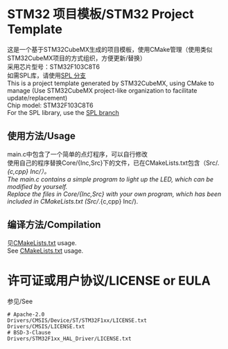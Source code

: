 # STM32 项目模板/STM32 Project Template

这是一个基于STM32CubeMX生成的项目模板，使用CMake管理（使用类似STM32CubeMX项目的方式组织，方便更新/替换）  
采用芯片型号：STM32F103C8T6  
如需SPL库，请使用[SPL 分支](https://github.com/5kind/STM32ProjectTemplate/tree/SPL)  
This is a project template generated by STM32CubeMX, using CMake to manage (Use STM32CubeMX project-like organization to facilitate update/replacement)  
Chip model: STM32F103C8T6  
For the SPL library, use the [SPL branch](https://github.com/5kind/STM32ProjectTemplate/tree/SPL)

## 使用方法/Usage

main.c中包含了一个简单的点灯程序，可以自行修改  
使用自己的程序替换Core/{Inc,Src}下的文件，已在CMakeLists.txt包含（Src/*.{c,cpp} Inc/）。  
The main.c contains a simple program to light up the LED, which can be modified by yourself.  
Replace the files in Core/{Inc,Src} with your own program, which has been included in CMakeLists.txt (Src/*.{c,cpp} Inc/).

## 编译方法/Compilation

见[CMakeLists.txt](CMakeLists.txt) usage.  
See [CMakeLists.txt](CMakeLists.txt) usage.

# 许可证或用户协议/LICENSE or EULA
参见/See
```
# Apache-2.0
Drivers/CMSIS/Device/ST/STM32F1xx/LICENSE.txt
Drivers/CMSIS/LICENSE.txt
# BSD-3-Clause
Drivers/STM32F1xx_HAL_Driver/LICENSE.txt
```
